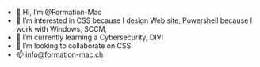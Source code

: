 - 👋 Hi, I’m @Formation-Mac
- 👀 I’m interested in CSS because I design Web site, Powershell because I work with Windows, SCCM, 
- 🌱 I’m currently learning a Cybersecurity, DIVI
- 💞️ I’m looking to collaborate on CSS 
- 📫 info@formation-mac.ch

<!---
Formation-Mac/Formation-Mac is a ✨ special ✨ repository because its `README.md` (this file) appears on your GitHub profile.
You can click the Preview link to take a look at your changes.
--->
